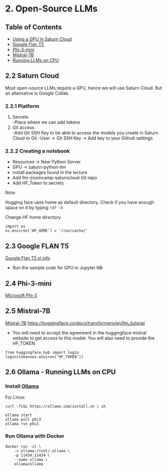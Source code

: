 # 2. Open-Source LLMs
## Table of Contents

- [Using a GPU in Saturn Cloud](#saturn-cloud)
- [Google Flan T5](#23-google-flan-t5)
- [Phi-3-mini](#24-phi-3-mini)
- [Mistral-7B](#25-mistral-7b)
- [Running LLMs on CPU](#26-ollama---running-llms-on-cpu)



## 2.2 Saturn Cloud

Most open-source LLMs require a GPU, hence we will use Saturn Cloud. But an alternative is Google Collab.

### 2.2.1 Platform
1. Secrets <br/>
    -Place where we can add tokens
2. Git access </br>
    -Add Git SSH Key to be able to access the models you create in Saturn Cloud to Git
    -User -> Git SSH Key -> Add key to your Github settings
### 2.2.2 Creating a notebook
- Resources -> New Python Server
- GPU -> saturn-python-llm
- install packages found in the lecture
- Add llm-zoomcamp-saturncloud Git repo
- Add HF_Token to secrets

> [!NOTE]
> Hugging face uses home as default directory. Check if you have enough space on it by typing
```!df -h``` 

Change HF home directory 
```
import os
os.environ['HF_HOME'] = '/run/cache/'
```

## 2.3 Google FLAN T5
[Google Flan T5 xl info](https://huggingface.co/google/flan-t5-xl)

- Run the sample code for GPU in Jupyter NB

## 2.4 Phi-3-mini
[Microsoft Phi-3](https://huggingface.co/microsoft/Phi-3-mini-128k-instruct)

## 2.5 Mistral-7B
[Mistral-7B](https://huggingface.co/mistralai/Mistral-7B-v0.1)
https://huggingface.co/docs/transformers/en/llm_tutorial

- You will need to accept the agreement in the huggingface mistral website to get access to this model. You will also need to provide the HF_TOKEN
```
from huggingface_hub import login
login(token=os.environ['HF_TOKEN'])
```

## 2.6 Ollama - Running LLMs on CPU
### Install [Ollama](https://github.com/ollama/ollama)
For Linux:
```
curl -fsSL https://ollama.com/install.sh | sh

ollama start
ollama pull phi3
ollama run phi3
```

### Run Ollama with Docker
```
docker run -it \
    -v ollama:/root/.ollama \
    -p 11434:11434 \
    --name ollama \
    ollama/ollama
```


